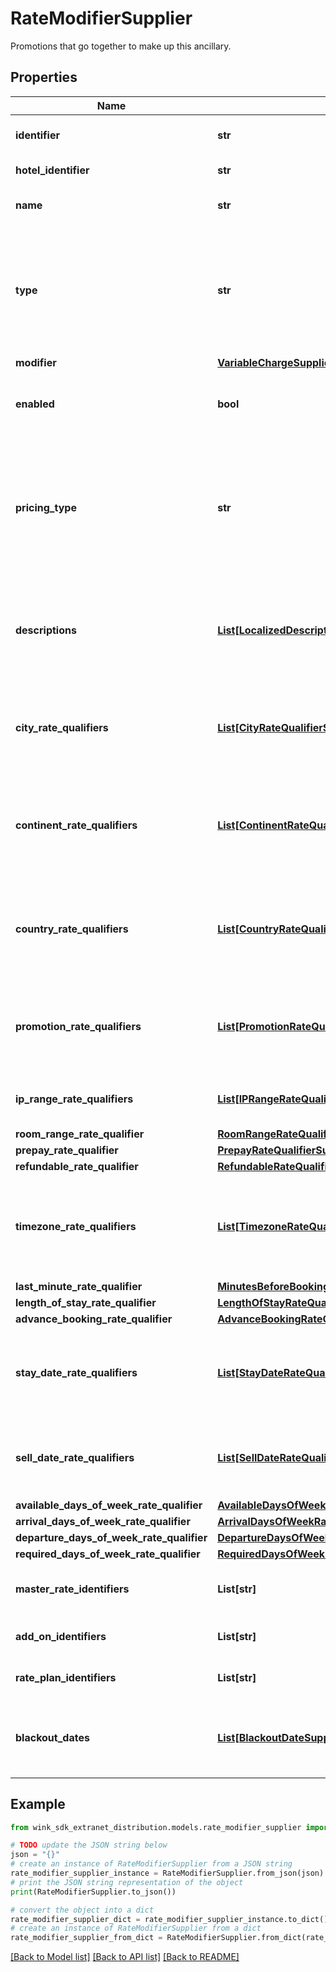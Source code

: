 # RateModifierSupplier

Promotions that go together to make up this ancillary.

## Properties

Name | Type | Description | Notes
------------ | ------------- | ------------- | -------------
**identifier** | **str** | Unique record identifier | 
**hotel_identifier** | **str** | Hotel identifier. | 
**name** | **str** | Internal name of promotion. | 
**type** | **str** | Set whether you want the price to go up or down when the rules of this promotion have been satisfied. | 
**modifier** | [**VariableChargeSupplier**](VariableChargeSupplier.md) |  | 
**enabled** | **bool** | Whether this promotion is enabled or not. | [default to True]
**pricing_type** | **str** | This determines whether this discount should be applied per night, per stay or per person - per night | 
**descriptions** | [**List[LocalizedDescriptionSupplier]**](LocalizedDescriptionSupplier.md) | Localized descriptions describing promotion. At least one English entry is required. | 
**city_rate_qualifiers** | [**List[CityRateQualifierSupplier]**](CityRateQualifierSupplier.md) | Restrict promotion to specific cities. See [Geo-IP city geoname data](#operation/searchForCity) | [optional] 
**continent_rate_qualifiers** | [**List[ContinentRateQualifierSupplier]**](ContinentRateQualifierSupplier.md) | Restrict promotion to specific continents. See [Geo-IP continent geoname data](#operation/showContinents) | [optional] 
**country_rate_qualifiers** | [**List[CountryRateQualifierSupplier]**](CountryRateQualifierSupplier.md) | Restrict promotion to specific countries. See [Geo-IP country geoname data](#operation/showCountries) | [optional] 
**promotion_rate_qualifiers** | [**List[PromotionRateQualifierSupplier]**](PromotionRateQualifierSupplier.md) | Restrict promotion by requiring users to enter a promo code. | [optional] 
**ip_range_rate_qualifiers** | [**List[IPRangeRateQualifierSupplier]**](IPRangeRateQualifierSupplier.md) | Restrict promotion to specific IP ranges. | [optional] 
**room_range_rate_qualifier** | [**RoomRangeRateQualifierSupplier**](RoomRangeRateQualifierSupplier.md) |  | [optional] 
**prepay_rate_qualifier** | [**PrepayRateQualifierSupplier**](PrepayRateQualifierSupplier.md) |  | [optional] 
**refundable_rate_qualifier** | [**RefundableRateQualifierSupplier**](RefundableRateQualifierSupplier.md) |  | [optional] 
**timezone_rate_qualifiers** | [**List[TimezoneRateQualifierSupplier]**](TimezoneRateQualifierSupplier.md) | Restrict promotion to specific time zones. See [Geo-IP timezone geoname data](#operation/showTimezones) | [optional] 
**last_minute_rate_qualifier** | [**MinutesBeforeBookingStartDateRateQualifierSupplier**](MinutesBeforeBookingStartDateRateQualifierSupplier.md) |  | [optional] 
**length_of_stay_rate_qualifier** | [**LengthOfStayRateQualifierSupplier**](LengthOfStayRateQualifierSupplier.md) |  | [optional] 
**advance_booking_rate_qualifier** | [**AdvanceBookingRateQualifierSupplier**](AdvanceBookingRateQualifierSupplier.md) |  | [optional] 
**stay_date_rate_qualifiers** | [**List[StayDateRateQualifierSupplier]**](StayDateRateQualifierSupplier.md) | Restrict promotion to specific stay dates the user wants to arrive. | [optional] 
**sell_date_rate_qualifiers** | [**List[SellDateRateQualifierSupplier]**](SellDateRateQualifierSupplier.md) | Restrict promotion to specific dates the booking is made. | [optional] 
**available_days_of_week_rate_qualifier** | [**AvailableDaysOfWeekRateQualifierSupplier**](AvailableDaysOfWeekRateQualifierSupplier.md) |  | [optional] 
**arrival_days_of_week_rate_qualifier** | [**ArrivalDaysOfWeekRateQualifierSupplier**](ArrivalDaysOfWeekRateQualifierSupplier.md) |  | [optional] 
**departure_days_of_week_rate_qualifier** | [**DepartureDaysOfWeekRateQualifierSupplier**](DepartureDaysOfWeekRateQualifierSupplier.md) |  | [optional] 
**required_days_of_week_rate_qualifier** | [**RequiredDaysOfWeekRateQualifierSupplier**](RequiredDaysOfWeekRateQualifierSupplier.md) |  | [optional] 
**master_rate_identifiers** | **List[str]** | Restrict on specific master rates. | [optional] 
**add_on_identifiers** | **List[str]** | Restrict on specific add-ons. | [optional] 
**rate_plan_identifiers** | **List[str]** | Restrict on specific rate plans. | [optional] 
**blackout_dates** | [**List[BlackoutDateSupplier]**](BlackoutDateSupplier.md) | Exclude this promotion from specific date ranges. | [optional] 

## Example

```python
from wink_sdk_extranet_distribution.models.rate_modifier_supplier import RateModifierSupplier

# TODO update the JSON string below
json = "{}"
# create an instance of RateModifierSupplier from a JSON string
rate_modifier_supplier_instance = RateModifierSupplier.from_json(json)
# print the JSON string representation of the object
print(RateModifierSupplier.to_json())

# convert the object into a dict
rate_modifier_supplier_dict = rate_modifier_supplier_instance.to_dict()
# create an instance of RateModifierSupplier from a dict
rate_modifier_supplier_from_dict = RateModifierSupplier.from_dict(rate_modifier_supplier_dict)
```
[[Back to Model list]](../README.md#documentation-for-models) [[Back to API list]](../README.md#documentation-for-api-endpoints) [[Back to README]](../README.md)


